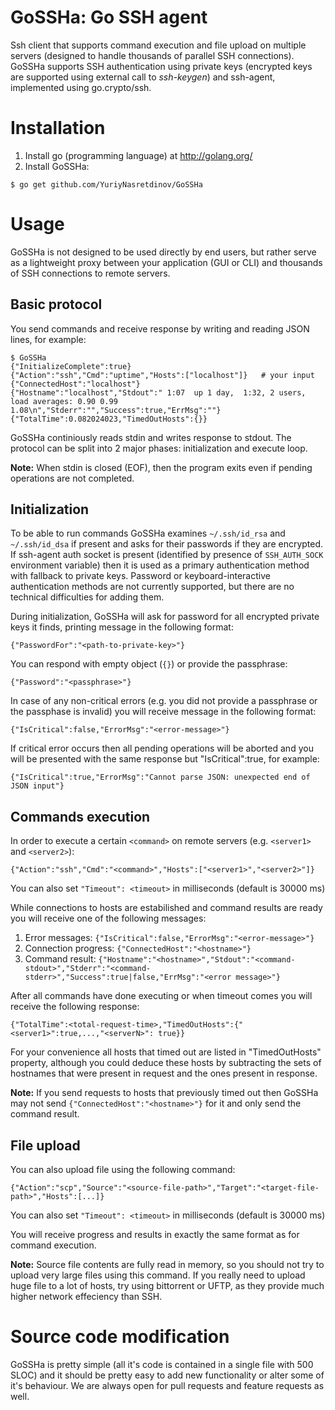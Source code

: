 GoSSHa: Go SSH agent
====================

Ssh client that supports command execution and file upload on multiple servers (designed to handle thousands of parallel SSH connections). GoSSHa supports SSH authentication using private keys (encrypted keys are supported using external call to *ssh-keygen*) and ssh-agent, implemented using go.crypto/ssh.

Installation
============

1. Install go (programming language) at http://golang.org/
2. Install GoSSHa:

```
$ go get github.com/YuriyNasretdinov/GoSSHa
```

Usage
=====

GoSSHa is not designed to be used directly by end users, but rather serve as a lightweight proxy between your application (GUI or CLI) and thousands of SSH connections to remote servers.

## Basic protocol

You send commands and receive response by writing and reading JSON lines, for example:

```
$ GoSSHa
{"InitializeComplete":true}
{"Action":"ssh","Cmd":"uptime","Hosts":["localhost"]}   # your input
{"ConnectedHost":"localhost"}
{"Hostname":"localhost","Stdout":" 1:07  up 1 day,  1:32, 2 users, load averages: 0.90 0.99 1.08\n","Stderr":"","Success":true,"ErrMsg":""}
{"TotalTime":0.082024023,"TimedOutHosts":{}}
```

GoSSHa continiously reads stdin and writes response to stdout. The protocol can be split into 2 major phases: initialization and execute loop.

**Note:** When stdin is closed (EOF), then the program exits even if pending operations are not completed.

## Initialization

To be able to run commands GoSSHa examines `~/.ssh/id_rsa` and `~/.ssh/id_dsa` if present and asks for their passwords if they are encrypted. If ssh-agent auth socket is present (identified by presence of `SSH_AUTH_SOCK` environment variable) then it is used as a primary authentication method with fallback to private keys. Password or keyboard-interactive authentication methods are not currently supported, but there are no technical difficulties for adding them.

During initialization, GoSSHa will ask for password for all encrypted private keys it finds, printing message in the following format:

```
{"PasswordFor":"<path-to-private-key>"}
```

You can respond with empty object (`{}`) or provide the passphrase:

```
{"Password":"<passphrase>"}
```

In case of any non-critical errors (e.g. you did not provide a passphrase or the passphase is invalid) you will receive message in the following format:

```
{"IsCritical":false,"ErrorMsg":"<error-message>"}
```

If critical error occurs then all pending operations will be aborted and you will be presented with the same response but "IsCritical":true, for example:

```
{"IsCritical":true,"ErrorMsg":"Cannot parse JSON: unexpected end of JSON input"}
```

## Commands execution

In order to execute a certain `<command>` on remote servers (e.g. `<server1>` and `<server2>`):

```
{"Action":"ssh","Cmd":"<command>","Hosts":["<server1>","<server2>"]}
```

You can also set `"Timeout": <timeout>` in milliseconds (default is 30000 ms)

While connections to hosts are estabilished and command results are ready you will receive one of the following messages:

1. Error messages: `{"IsCritical":false,"ErrorMsg":"<error-message>"}`
2. Connection progress: `{"ConnectedHost":"<hostname>"}`
3. Command result: `{"Hostname":"<hostname>","Stdout":"<command-stdout>","Stderr":"<command-stderr>","Success":true|false,"ErrMsg":"<error message>"}`

After all commands have done executing or when timeout comes you will receive the following response:

```
{"TotalTime":<total-request-time>,"TimedOutHosts":{"<server1>":true,...,"<serverN>": true}}
```

For your convenience all hosts that timed out are listed in "TimedOutHosts" property, although you could deduce these hosts by subtracting the sets of hostnames that were present in request and the ones present in response.

**Note:** If you send requests to hosts that previously timed out then GoSSHa may not send `{"ConnectedHost":"<hostname>"}` for it and only send the command result.

## File upload

You can also upload file using the following command:

```
{"Action":"scp","Source":"<source-file-path>","Target":"<target-file-path>","Hosts":[...]}
```

You can also set `"Timeout": <timeout>` in milliseconds (default is 30000 ms)

You will receive progress and results in exactly the same format as for command execution.

**Note:** Source file contents are fully read in memory, so you should not try to upload very large files using this command. If you really need to upload huge file to a lot of hosts, try using bittorrent or UFTP, as they provide much higher network effeciency than SSH.

Source code modification
========================

GoSSHa is pretty simple (all it's code is contained in a single file with 500 SLOC) and it should be pretty easy to add new functionality or alter some of it's behaviour. We are always open for pull requests and feature requests as well.

